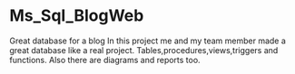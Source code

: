 # Ms_Sql_BlogWeb
Great database for a blog
In this project me and my team member made a great database like a real project.
Tables,procedures,views,triggers and functions.
Also there are diagrams and reports too.
